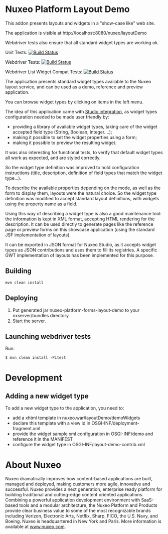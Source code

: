 # Nuxeo Platform Layout Demo

This addon presents layouts and widgets in a "show-case like" web site.

The application is visible at http://localhost:8080/nuxeo/layoutDemo

Webdriver tests also ensure that all standard widget types are working ok.

Unit Tests: [![Build Status](https://qa.nuxeo.org/jenkins/buildStatus/icon?job=addons_nuxeo-platform-forms-layout-demo-master)](https://qa.nuxeo.org/jenkins/job/addons_nuxeo-platform-forms-layout-demo-master/)

Webdriver Tests: [![Build Status](https://qa.nuxeo.org/jenkins/buildStatus/icon?job=addons_FT_nuxeo-platform-forms-layout-demo-master-webdriver)](https://qa.nuxeo.org/jenkins/job/addons_FT_nuxeo-platform-forms-layout-demo-master-webdriver/)

Webdriver List Widget Compat Tests: [![Build Status](https://qa.nuxeo.org/jenkins/buildStatus/icon?job=addons_FT_nuxeo-platform-forms-layout-demo-master-webdriver-list-widget)](https://qa.nuxeo.org/jenkins/job/addons_FT_nuxeo-platform-forms-layout-demo-master-webdriver-list-widget/)

The application presents standard widget types available to the Nuxeo layout service, and can be used as a demo, reference and preview application.

You can browse widget types by clicking on items in the left menu.

The idea of this application came with [Studio integration](http://www.nuxeo.com/en/products/studio), as widget types configuration needed to be made user friendly by:

* providing a library of available widget types, taking care of the widget accepted field type (String, Boolean, Integer....);
* making it possible to set the widget properties using a form;
* making it possible to preview the resulting widget.

It was also interesting for functional tests, to verify that default widget types all work as expected, and are styled correctly.

So the widget type definition was improved to hold configuration
instructions (title, description, definition of field types that match
the widget type...).

To describe the available properties depending on the mode, as well as
the form to display them, layouts were the natural choice. So the widget
type definition was modified to accept standard layout definitions, with
widgets using the property name as a field.

Using this way of describing a widget type is also a good maintenance tool:
the information is kept in XML format, accepting HTML rendering for the
description. It can be used directly to generate pages like the
reference page or preview forms on this showcase application (using the
standard JSF implementation of layouts).

It can be exported in JSON format for Nuxeo Studio, as it accepts
widget types as JSON contributions and uses them to fill its registries.
A specific GWT implementation of layouts has been implemented for this
purpose.

## Building

    mvn clean install

## Deploying

1. Put generated jar nuxeo-platform-forms-layout-demo to your
   nxserver/bundles directory
2. Start the server.

## Launching webdriver tests

Run:

    $ mvn clean install -Pitest


# Development

## Adding a new widget type
To add a new widget type to the application, you need to:
- add a xhtml template in nuxeo.war/layoutDemo/demoWidgets
- declare this template with a view id in OSGI-INF/deployment-fragment.xml
- provide the widget sample xml configuration in OSGI-INF/demo and
  reference it in the MANIFEST
- configure the widget type in OSGI-INF/layout-demo-contrib.xml

# About Nuxeo

Nuxeo dramatically improves how content-based applications are built, managed and deployed, making customers more agile, innovative and successful. Nuxeo provides a next generation, enterprise ready platform for building traditional and cutting-edge content oriented applications. Combining a powerful application development environment with SaaS-based tools and a modular architecture, the Nuxeo Platform and Products provide clear business value to some of the most recognizable brands including Verizon, Electronic Arts, Netflix, Sharp, FICO, the U.S. Navy, and Boeing. Nuxeo is headquartered in New York and Paris. More information is available at www.nuxeo.com.